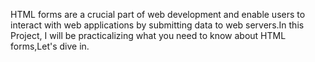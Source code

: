 HTML forms are a crucial part of web development and enable users to interact with web applications by submitting data to web servers.In this Project, I will be practicalizing what you need to know about HTML forms,Let's dive in.